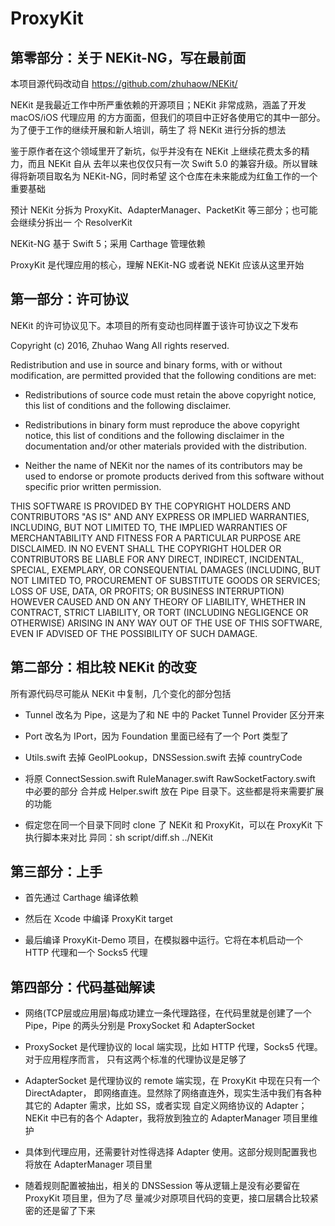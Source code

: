 # ProxyKit

## 第零部分：关于 NEKit-NG，写在最前面

本项目源代码改动自 https://github.com/zhuhaow/NEKit/ 

NEKit 是我最近工作中所严重依赖的开源项目；NEKit 非常成熟，涵盖了开发 macOS/iOS 代理应用
的方方面面，但我们的项目中正好各使用它的其中一部分。为了便于工作的继续开展和新人培训，萌生了
将 NEKit 进行分拆的想法

鉴于原作者在这个领域里开了新坑，似乎并没有在 NEKit 上继续花费太多的精力，而且 NEKit 自从
去年以来也仅仅只有一次 Swift 5.0 的兼容升级。所以冒昧得将新项目取名为 NEKit-NG，同时希望
这个仓库在未来能成为红鱼工作的一个重要基础

预计 NEKit 分拆为 ProxyKit、AdapterManager、PacketKit 等三部分；也可能会继续分拆出一
个 ResolverKit

NEKit-NG 基于 Swift 5；采用 Carthage 管理依赖

ProxyKit 是代理应用的核心，理解 NEKit-NG 或者说 NEKit 应该从这里开始

## 第一部分：许可协议

NEKit 的许可协议见下。本项目的所有变动也同样置于该许可协议之下发布

Copyright (c) 2016, Zhuhao Wang
All rights reserved.

Redistribution and use in source and binary forms, with or without
modification, are permitted provided that the following conditions are met:

* Redistributions of source code must retain the above copyright notice, this
  list of conditions and the following disclaimer.

* Redistributions in binary form must reproduce the above copyright notice,
  this list of conditions and the following disclaimer in the documentation
  and/or other materials provided with the distribution.

* Neither the name of NEKit nor the names of its
  contributors may be used to endorse or promote products derived from
  this software without specific prior written permission.

THIS SOFTWARE IS PROVIDED BY THE COPYRIGHT HOLDERS AND CONTRIBUTORS "AS IS"
AND ANY EXPRESS OR IMPLIED WARRANTIES, INCLUDING, BUT NOT LIMITED TO, THE
IMPLIED WARRANTIES OF MERCHANTABILITY AND FITNESS FOR A PARTICULAR PURPOSE ARE
DISCLAIMED. IN NO EVENT SHALL THE COPYRIGHT HOLDER OR CONTRIBUTORS BE LIABLE
FOR ANY DIRECT, INDIRECT, INCIDENTAL, SPECIAL, EXEMPLARY, OR CONSEQUENTIAL
DAMAGES (INCLUDING, BUT NOT LIMITED TO, PROCUREMENT OF SUBSTITUTE GOODS OR
SERVICES; LOSS OF USE, DATA, OR PROFITS; OR BUSINESS INTERRUPTION) HOWEVER
CAUSED AND ON ANY THEORY OF LIABILITY, WHETHER IN CONTRACT, STRICT LIABILITY,
OR TORT (INCLUDING NEGLIGENCE OR OTHERWISE) ARISING IN ANY WAY OUT OF THE USE
OF THIS SOFTWARE, EVEN IF ADVISED OF THE POSSIBILITY OF SUCH DAMAGE.

## 第二部分：相比较 NEKit 的改变

所有源代码尽可能从 NEKit 中复制，几个变化的部分包括

* Tunnel 改名为 Pipe，这是为了和 NE 中的 Packet Tunnel Provider 区分开来

* Port 改名为 IPort，因为 Foundation 里面已经有了一个 Port 类型了

* Utils.swift 去掉 GeoIPLookup，DNSSession.swift 去掉 countryCode

* 将原 ConnectSession.swift RuleManager.swift RawSocketFactory.swift 中必要的部分
  合并成 Helper.swift 放在 Pipe 目录下。这些都是将来需要扩展的功能

* 假定您在同一个目录下同时 clone 了 NEKit 和 ProxyKit，可以在 ProxyKit 下执行脚本来对比
  异同：sh script/diff.sh ../NEKit

## 第三部分：上手

* 首先通过 Carthage 编译依赖

* 然后在 Xcode 中编译 ProxyKit target

* 最后编译 ProxyKit-Demo 项目，在模拟器中运行。它将在本机启动一个 HTTP 代理和一个 Socks5
  代理

## 第四部分：代码基础解读

* 网络(TCP层或应用层)每成功建立一条代理路径，在代码里就是创建了一个 Pipe，Pipe 的两头分别是
  ProxySocket 和 AdapterSocket

* ProxySocket 是代理协议的 local 端实现，比如 HTTP 代理，Socks5 代理。对于应用程序而言，
  只有这两个标准的代理协议是足够了

* AdapterSocket 是代理协议的 remote 端实现，在 ProxyKit 中现在只有一个 DirectAdapter，
  即网络直连。显然除了网络直连外，现实生活中我们有各种其它的 Adapter 需求，比如 SS，或者实现
  自定义网络协议的 Adapter；NEKit 中已有的各个 Adapter，我将放到独立的 AdapterManager
  项目里维护

* 具体到代理应用，还需要针对性得选择 Adapter 使用。这部分规则配置我也将放在 AdapterManager
  项目里

* 随着规则配置被抽出，相关的 DNSSession 等从逻辑上是没有必要留在 ProxyKit 项目里，但为了尽
  量减少对原项目代码的变更，接口层耦合比较紧密的还是留了下来

